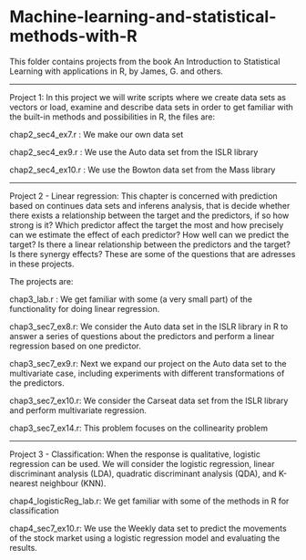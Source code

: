 # Machine-learning-and-statistical-methods-with-R


This folder contains projects from the book An Introduction to Statistical Learning with applications in R, by James, G. and others. 

*************************************
Project 1: In this project we will write scripts where we create data sets as vectors or load, examine and describe data sets in order to get familiar with the built-in methods and possibilities in R, the files are: 

chap2_sec4_ex7.r : We make our own data set 

chap2_sec4_ex9.r : We use the Auto data set from the ISLR library

chap2_sec4_ex10.r : We use the Bowton data set from the Mass library


********************************
Project 2 - Linear regression: This chapter is concerned with prediction based on continues data sets and inferens analysis, that is decide whether there exists a relationship between the target and the predictors,
if so how strong is it? Which predictor affect the target the most and how precisely can we estimate the effect of each predictor? How well can we predict the target? Is there a linear relationship between the predictors and the target? Is there synergy effects? These are some of the questions that are adresses in these projects. 

The projects are: 

chap3_lab.r : We get familiar with some (a very small part) of the functionality for doing linear regression. 

chap3_sec7_ex8.r: We consider the Auto data set in the ISLR library in R to answer a series of questions about the predictors and perform a linear regression based on one predictor. 

chap3_sec7_ex9.r: Next we expand our project on the Auto data set to the multivariate case, including experiments with different transformations of the predictors. 

chap3_sec7_ex10.r: We consider the Carseat data set from the ISLR library and perform multivariate regression. 

chap3_sec7_ex14.r: This problem focuses on the collinearity problem



*******************************
Project 3 - Classification: When the response is qualitative, logistic regression can be used. We will consider the logistic regression, linear discriminant analysis (LDA), quadratic discriminant analysis (QDA), and K-nearest neighbour (KNN).

chap4_logisticReg_lab.r: We get familiar with some of the methods in R for classification

chap4_sec7_ex10.r: We use the Weekly data set to predict the movements of the stock market using a logistic regression model and evaluating the results. 







